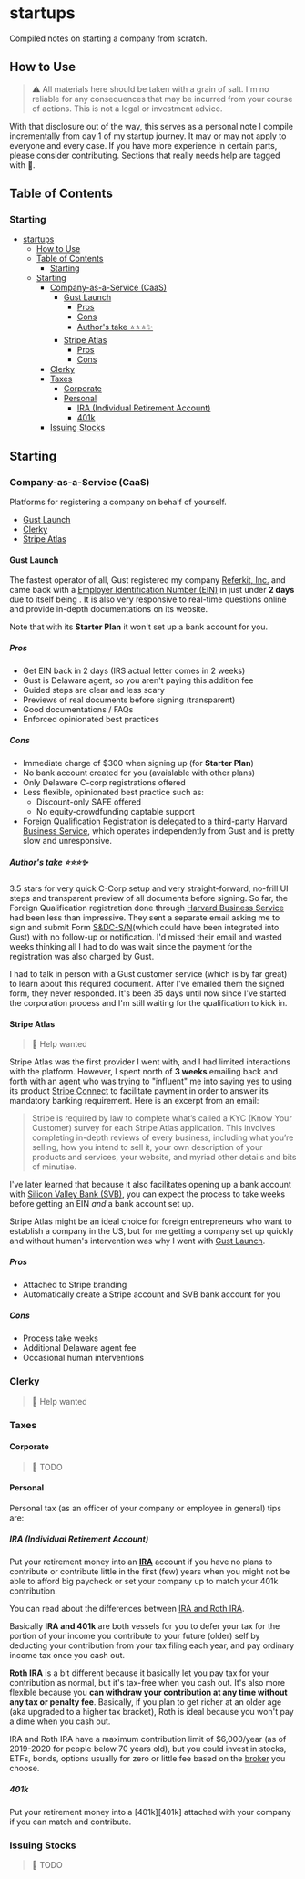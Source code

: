 # startups

Compiled notes on starting a company from scratch.

## How to Use

> ⚠️ All materials here should be taken with a grain of salt. I'm no reliable for any consequences that may be incurred from your course of actions. This is not a legal or investment advice.

With that disclosure out of the way, this serves as a personal note I compile incrementally from day 1 of my startup journey. It may or may not apply to everyone and every case. If you have more experience in certain parts, please consider contributing. Sections that really needs help are tagged with 👋.

## Table of Contents

### Starting

- [startups](#startups)
  - [How to Use](#how-to-use)
  - [Table of Contents](#table-of-contents)
    - [Starting](#starting)
  - [Starting](#starting-1)
    - [Company-as-a-Service (CaaS)](#company-as-a-service-caas)
      - [Gust Launch](#gust-launch)
        - [Pros](#pros)
        - [Cons](#cons)
        - [Author's take ⭐⭐⭐✨](#authors-take-%e2%ad%90%e2%ad%90%e2%ad%90%e2%9c%a8)
      - [Stripe Atlas](#stripe-atlas)
        - [Pros](#pros-1)
        - [Cons](#cons-1)
    - [Clerky](#clerky)
    - [Taxes](#taxes)
      - [Corporate](#corporate)
      - [Personal](#personal)
        - [IRA (Individual Retirement Account)](#ira-individual-retirement-account)
        - [401k](#401k)
    - [Issuing Stocks](#issuing-stocks)


## Starting

### Company-as-a-Service (CaaS)

Platforms for registering a company on behalf of yourself.

+ [Gust Launch][gust-launch]
+ [Clerky][clerky]
+ [Stripe Atlas][stripe-atlas]

#### Gust Launch

The fastest operator of all, Gust registered my company [Referkit, Inc.][referkit-inc] and came back with a [Employer Identification Number (EIN)][ein] in just under **2 days** due to itself being . It is also very responsive to real-time questions online and provide in-depth documentations on its website.

Note that with its **Starter Plan** it won't set up a bank account for you. 

##### Pros
+ Get EIN back in 2 days (IRS actual letter comes in 2 weeks)
+ Gust is Delaware agent, so you aren't paying this addition fee
+ Guided steps are clear and less scary
+ Previews of real documents before signing (transparent)
+ Good documentations / FAQs
+ Enforced opinionated best practices

##### Cons
+ Immediate charge of $300 when signing up (for **Starter Plan**)
+ No bank account created for you (avaialable with other plans)
+ Only Delaware C-corp registrations offered
+ Less flexible, opinionated best practice such as:
  - Discount-only SAFE offered
  - No equity-crowdfunding captable support
+ [Foreign Qualification][foreign-qualification] Registration is delegated to a third-party [Harvard Business Service][harvard-filing], which operates independently from Gust and is pretty slow and unresponsive.

##### Author's take ⭐⭐⭐✨

3.5 stars for very quick C-Corp setup and very straight-forward, no-frill UI steps and transparent preview of all documents before signing. So far, the Foreign Qualification registration done through [Harvard Business Service][harvard-filing] had been less than impressive. They sent a separate email asking me to sign and submit Form [S&DC-S/N][fq-form](which could have been integrated into Gust) with no follow-up or notification. I'd missed their email and wasted weeks thinking all I had to do was wait since the payment for the registration was also charged by Gust.

I had to talk in person with a Gust customer service (which is by far great) to learn about this required document. After I've emailed them the signed form, they never responded. It's been 35 days until now since I've started the corporation process and I'm still waiting for the qualification to kick in.

#### Stripe Atlas

> 👋 Help wanted

Stripe Atlas was the first provider I went with, and I had limited interactions with the platform. However, I spent north of **3 weeks** emailing back and forth with an agent who was trying to "influent" me into saying yes to using its product [Stripe Connect][stripe-connect] to facilitate payment in order to answer its mandatory banking requirement. Here is an excerpt from an email:

> Stripe is required by law to complete what’s called a KYC (Know Your Customer) survey for each Stripe Atlas application. This involves completing in-depth reviews of every business, including what you’re selling, how you intend to sell it, your own description of your products and services, your website, and myriad other details and bits of minutiae.

I've later learned that because it also facilitates opening up a bank account with [Silicon Valley Bank (SVB)][svb], you can expect the process to take weeks before getting an EIN *and* a bank account set up.

Stripe Atlas might be an ideal choice for foreign entrepreneurs who want to establish a company in the US, but for me getting a company set up quickly and without human's intervention was why I went with [Gust Launch][gust-launch].

##### Pros

+ Attached to Stripe branding
+ Automatically create a Stripe account and SVB bank account for you

##### Cons

+ Process take weeks
+ Additional Delaware agent fee
+ Occasional human interventions

### Clerky

> 👋 Help wanted

### Taxes

#### Corporate

> 🚧 TODO

#### Personal

Personal tax (as an officer of your company or employee in general) tips are:

##### IRA (Individual Retirement Account)
Put your retirement money into an **[IRA][what-is-ira]** account if you have no plans to contribute or contribute little in the first (few) years when you might not be able to afford big paycheck or set your company up to match your 401k contribution.

You can read about the differences between [IRA and Roth IRA][ira-vs-roth-ira].

Basically **IRA and 401k** are both vessels for you to defer your tax for the portion of your income you contribute to your future (older) self by deducting your contribution from your tax filing each year, and pay ordinary income tax once you cash out.

**Roth IRA** is a bit different because it basically let you pay tax for your contribution as normal, but it's tax-free when you cash out. It's also more flexible because you **can withdraw your contribution at any time without any tax or penalty fee**. Basically, if you plan to get richer at an older age (aka upgraded to a higher tax bracket), Roth is ideal because you won't pay a dime when you cash out.

IRA and Roth IRA have a maximum contribution limit of $6,000/year (as of 2019-2020 for people below 70 years old), but you could invest in stocks, ETFs, bonds, options usually for zero or little fee based on the [broker][etrade-ira-info] you choose.

##### 401k
Put your retirement money into a [401k][401k] attached with your company if you can match and contribute.

### Issuing Stocks

> 🚧 TODO


[gust-launch]: https://gust.com/launch
[clerky]: https://clerky.com
[stripe-atlas]: https://stripe.com/atlas
[stripe-connect]: https://stripe.com/connect
[referkit-inc]: https://referkit.io
[ein]: https://gust.com/launch/faq/articles/whats-an-ein
[svb]: https://svb.com
[ira-vs-roth-ira]: https://www.nerdwallet.com/article/investing/roth-or-traditional-ira-account
[ira-selector-tool]: https://us.etrade.com/etx/ris/tools/iraselector
[foreign-qualification]: https://gust.com/launch/faq/articles/what-is-foreign-qualification
[fq-form]: https://bpd.cdn.sos.ca.gov/corp/pdf/foreign/s&dc-sn.pdf
[harvard-filing]: https://www.delawareinc.com/
[etrade-ira-info]: https://us.etrade.com/what-we-offer/our-accounts/rollover-ira
[what-is-ira]: https://www.investopedia.com/terms/t/traditionalira.asp
